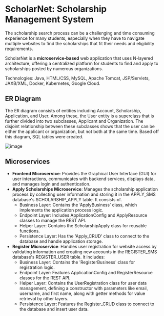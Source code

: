 # ScholarNet: Scholarship Management System

The scholarship search process can be a challenging and time consuming experience for many students, especially when they have to navigate multiple websites 
to find the scholarships that fit their needs and eligibility requirements.

ScholarNet is a **microservice-based** web application that uses N-layered architecture, offering a centralized platform for students to find and apply to scholarships posted by numerous organizations.

Technologies: Java, HTML/CSS, MySQL, Apache Tomcat, JSP/Servlets, JAXB/XML, Docker, Kubernetes, Google Cloud.

## ER Diagram
The ER diagram consists of entities including Account, Scholarship, Application, and User. Among these, the User entity is a superclass that is further divided into two subclasses,
Applicant and Organization. The disjoint relationship between these subclasses shows that the user can be either the applicant or organization, but not both at the same time. 
Based off this diagram, SQL tables were created.

![image](https://github.com/user-attachments/assets/e6d727aa-144f-4fc1-980c-cb7d6375e58b)

## Microservices
- **Frontend Microservice**: Provides the Graphical User Interface (GUI) for user interactions, communicates with backend services, displays data, and manages login and authentication.
- **Apply Scholarships Microservice**: Manages the scholarship application process by collecting user information and storing it in the APPLY_SMS database's SCHOLARSHIP_APPLY table. It consists of.
  - Business Layer: Contains the ‘ApplyBusiness’ class, which implements the application process logic.
  - Endpoint Layer: Includes ApplicationConfig and ApplyResource classes to manage the REST API.
  - Helper Layer: Contains the ScholarshipApply class for reusable functions.
  - Persistence Layer: Has the 'Apply_CRUD' class to connect to the database and handle application storage.
- **Register Microservice**: Handles user registration for website access by validating information and creating new accounts in the REGISTER_SMS database's REGISTER_USER table. It includes:
   - Business Layer: Contains the 'RegisterBusiness' class for registration logic.
   - Endpoint Layer: Features ApplicationConfig and RegisterResource classes for the REST API.
   - Helper Layer: Contains the UserRegistration class for user data management, defining a constructor with parameters like email, username, and first name, along with getter methods for value retrieval by other layers.
   - Persistence Layer: Features the Register_CRUD class to connect to the database and insert user data.
